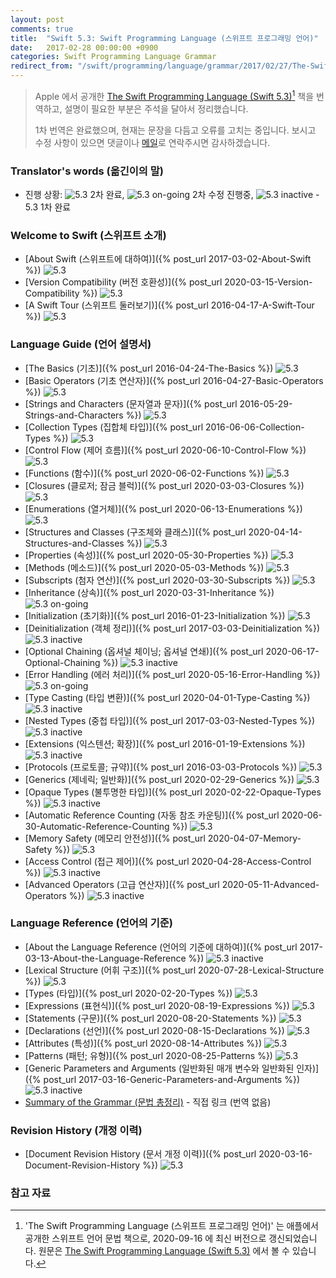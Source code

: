 ```yaml
---
layout: post
comments: true
title:  "Swift 5.3: Swift Programming Language (스위프트 프로그래밍 언어)"
date:   2017-02-28 00:00:00 +0900
categories: Swift Programming Language Grammar
redirect_from: "/swift/programming/language/grammar/2017/02/27/The-Swift-Programming-Language.html"
---
```


> Apple 에서 공개한 [The Swift Programming Language (Swift 5.3)](https://docs.swift.org/swift-book/)[^Swift] 책을 번역하고, 설명이 필요한 부분은 주석을 달아서 정리했습니다.
>
> 1차 번역은 완료했으며, 현재는 문장을 다듬고 오류를 고치는 중입니다. 보시고 수정 사항이 있으면 댓글이나 <a href="mailto:{{ site.email }}">메일</a>로 연락주시면 감사하겠습니다.

### Translator's words (옮긴이의 말)

* 진행 상황: ![5.3](https://img.shields.io/badge/-%205.3-success) 2차 완료, ![5.3 on-going](https://img.shields.io/badge/-%205.3-yellow) 2차 수정 진행중, ![5.3 inactive](https://img.shields.io/badge/-%205.3-inactive) - 5.3 1차 완료

### Welcome to Swift (스위프트 소개)

* [About Swift (스위프트에 대하여)]({% post_url 2017-03-02-About-Swift %}) ![5.3](https://img.shields.io/badge/-%205.3-success)
* [Version Compatibility (버전 호환성)]({% post_url 2020-03-15-Version-Compatibility %}) ![5.3](https://img.shields.io/badge/-%205.3-success)
* [A Swift Tour (스위프트 둘러보기)]({% post_url 2016-04-17-A-Swift-Tour %}) ![5.3](https://img.shields.io/badge/-%205.3-success)

### Language Guide (언어 설명서)

* [The Basics (기초)]({% post_url 2016-04-24-The-Basics %}) ![5.3](https://img.shields.io/badge/-%205.3-success)
* [Basic Operators (기초 연산자)]({% post_url 2016-04-27-Basic-Operators %}) ![5.3](https://img.shields.io/badge/-%205.3-success)
* [Strings and Characters (문자열과 문자)]({% post_url 2016-05-29-Strings-and-Characters %}) ![5.3](https://img.shields.io/badge/-%205.3-success)
* [Collection Types (집합체 타입)]({% post_url 2016-06-06-Collection-Types %}) ![5.3](https://img.shields.io/badge/-%205.3-success)
* [Control Flow (제어 흐름)]({% post_url 2020-06-10-Control-Flow %}) ![5.3](https://img.shields.io/badge/-%205.3-success)
* [Functions (함수)]({% post_url 2020-06-02-Functions %}) ![5.3](https://img.shields.io/badge/-%205.3-success)
* [Closures (클로저; 잠금 블럭)]({% post_url 2020-03-03-Closures %}) ![5.3](https://img.shields.io/badge/-%205.3-success)
* [Enumerations (열거체)]({% post_url 2020-06-13-Enumerations %}) ![5.3](https://img.shields.io/badge/-%205.3-success)
* [Structures and Classes (구조체와 클래스)]({% post_url 2020-04-14-Structures-and-Classes %}) ![5.3](https://img.shields.io/badge/-%205.3-success)
* [Properties (속성)]({% post_url 2020-05-30-Properties %}) ![5.3](https://img.shields.io/badge/-%205.3-success)
* [Methods (메소드)]({% post_url 2020-05-03-Methods %}) ![5.3](https://img.shields.io/badge/-%205.3-success)
* [Subscripts (첨자 연산)]({% post_url 2020-03-30-Subscripts %}) ![5.3](https://img.shields.io/badge/-%205.3-success)
* [Inheritance (상속)]({% post_url 2020-03-31-Inheritance %}) ![5.3 on-going](https://img.shields.io/badge/-%205.3-yellow)
* [Initialization (초기화)]({% post_url 2016-01-23-Initialization %}) ![5.3](https://img.shields.io/badge/-%205.3-success)
* [Deinitialization (객체 정리)]({% post_url 2017-03-03-Deinitialization %}) ![5.3 inactive](https://img.shields.io/badge/-%205.3-inactive)
* [Optional Chaining (옵셔널 체이닝; 옵셔널 연쇄)]({% post_url 2020-06-17-Optional-Chaining %}) ![5.3 inactive](https://img.shields.io/badge/-%205.3-inactive)
* [Error Handling (에러 처리)]({% post_url 2020-05-16-Error-Handling %}) ![5.3 on-going](https://img.shields.io/badge/-%205.3-yellow)
* [Type Casting (타입 변환)]({% post_url 2020-04-01-Type-Casting %}) ![5.3 inactive](https://img.shields.io/badge/-%205.3-inactive)
* [Nested Types (중첩 타입)]({% post_url 2017-03-03-Nested-Types %}) ![5.3 inactive](https://img.shields.io/badge/-%205.3-inactive)
* [Extensions (익스텐션; 확장)]({% post_url 2016-01-19-Extensions %}) ![5.3 inactive](https://img.shields.io/badge/-%205.3-inactive)
* [Protocols (프로토콜; 규약)]({% post_url 2016-03-03-Protocols %}) ![5.3](https://img.shields.io/badge/-%205.3-success)
* [Generics (제네릭; 일반화)]({% post_url 2020-02-29-Generics %}) ![5.3](https://img.shields.io/badge/-%205.3-success)
* [Opaque Types (불투명한 타입)]({% post_url 2020-02-22-Opaque-Types %}) ![5.3 inactive](https://img.shields.io/badge/-%205.3-inactive)
* [Automatic Reference Counting (자동 참조 카운팅)]({% post_url 2020-06-30-Automatic-Reference-Counting %}) ![5.3](https://img.shields.io/badge/-%205.3-success)
* [Memory Safety (메모리 안전성)]({% post_url 2020-04-07-Memory-Safety %}) ![5.3](https://img.shields.io/badge/-%205.3-success)
* [Access Control (접근 제어)]({% post_url 2020-04-28-Access-Control %}) ![5.3 inactive](https://img.shields.io/badge/-%205.3-inactive)
* [Advanced Operators (고급 연산자)]({% post_url 2020-05-11-Advanced-Operators %}) ![5.3 inactive](https://img.shields.io/badge/-%205.3-inactive)

### Language Reference (언어의 기준)

* [About the Language Reference (언어의 기준에 대하여)]({% post_url 2017-03-13-About-the-Language-Reference %}) ![5.3 inactive](https://img.shields.io/badge/-%205.3-inactive)
* [Lexical Structure (어휘 구조)]({% post_url 2020-07-28-Lexical-Structure %}) ![5.3](https://img.shields.io/badge/-%205.3-success)
* [Types (타입)]({% post_url 2020-02-20-Types %}) ![5.3](https://img.shields.io/badge/-%205.3-success)
* [Expressions (표현식)]({% post_url 2020-08-19-Expressions %}) ![5.3](https://img.shields.io/badge/-%205.3-success)
* [Statements (구문)]({% post_url 2020-08-20-Statements %}) ![5.3](https://img.shields.io/badge/-%205.3-success)
* [Declarations (선언)]({% post_url 2020-08-15-Declarations %}) ![5.3](https://img.shields.io/badge/-%205.3-success)
* [Attributes (특성)]({% post_url 2020-08-14-Attributes %}) ![5.3](https://img.shields.io/badge/-%205.3-success)
* [Patterns (패턴; 유형)]({% post_url 2020-08-25-Patterns %}) ![5.3](https://img.shields.io/badge/-%205.3-success)
* [Generic Parameters and Arguments (일반화된 매개 변수와 일반화된 인자)]({% post_url 2017-03-16-Generic-Parameters-and-Arguments %}) ![5.3 inactive](https://img.shields.io/badge/-%205.3-inactive)
* [Summary of the Grammar (문법 총정리)](https://docs.swift.org/swift-book/ReferenceManual/zzSummaryOfTheGrammar.html#) - 직접 링크 (번역 없음)

### Revision History (개정 이력)

* [Document Revision History (문서 개정 이력)]({% post_url 2020-03-16-Document-Revision-History %})  ![5.3](https://img.shields.io/badge/-%205.3-success)

### 참고 자료

[^Swift]: 'The Swift Programming Language (스위프트 프로그래밍 언어)' 는 애플에서 공개한 스위프트 언어 문법 책으로, 2020-09-16 에 최신 버전으로 갱신되었습니다. 원문은 [The Swift Programming Language (Swift 5.3)](https://docs.swift.org/swift-book/) 에서 볼 수 있습니다.
